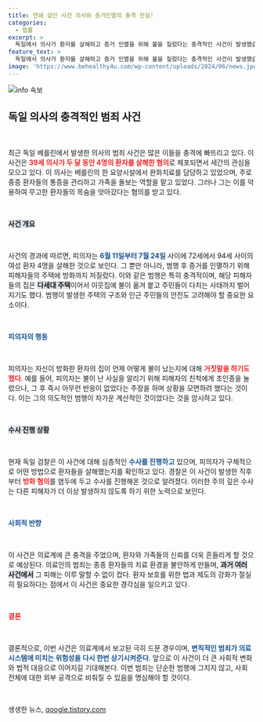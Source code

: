 ```yaml
---
title: 연쇄 살인 사건 의사와 증거인멸의 충격 진실!
categories:
  - 법률
excerpt: >
  독일에서 의사가 환자를 살해하고 증거 인멸을 위해 불을 질렀다는 충격적인 사건이 발생했습니다! 39세 피의자는 요양시설에서 4명의 고령 환자를 대상으로 범행을 저질렀고, 불법적인 행동이 드러나 검찰에 체포되었습니다. 진실이 밝혀질 수 있을까요?
feature_text: >
  독일에서 의사가 환자를 살해하고 증거 인멸을 위해 불을 질렀다는 충격적인 사건이 발생했습니다! 39세 피의자는 요양시설에서 4명의 고령 환자를 대상으로 범행을 저질렀고, 불법적인 행동이 드러나 검찰에 체포되었습니다. 진실이 밝혀질 수 있을까요?
image: 'https://www.behealthy4u.com/wp-content/uploads/2024/06/news.jpg'
---
```


<p><img src="https://www.behealthy4u.com/wp-content/uploads/2024/06/news.jpg" alt="info 속보" /></p>

<h2 data-ke-size="size26">독일 의사의 충격적인 범죄 사건</h2>

<p data-ke-size="size16">&nbsp;</p>

<p data-ke-size="size16">최근 독일 베를린에서 발생한 의사의 범죄 사건은 많은 이들을 충격에 빠뜨리고 있다. 이 사건은 <b><span style="color: #ee2323;">39세 의사가 두 달 동안 4명의 환자를 살해한 혐의</span></b>로 체포되면서 세간의 관심을 모으고 있다. 이 의사는 베를린의 한 요양시설에서 완화치료를 담당하고 있었으며, 주로 중증 환자들의 통증을 관리하고 가족을 돌보는 역할을 맡고 있었다. 그러나 그는 이를 악용하여 무고한 환자들의 목숨을 앗아갔다는 혐의를 받고 있다.</p>

<p data-ke-size="size16">&nbsp;</p>

<p><b><span style="background-color: #21538527;">사건 개요</span></b></p>

<p data-ke-size="size16">&nbsp;</p>

<p data-ke-size="size16">사건의 경과에 따르면, 피의자는 <b><span style="color: #1a5490;">6월 11일부터 7월 24일</span></b> 사이에 72세에서 94세 사이의 여성 환자 4명을 살해한 것으로 보인다. 그 뿐만 아니라, 범행 후 증거를 인멸하기 위해 피해자들의 주택에 방화까지 저질렀다. 이와 같은 범행은 특히 충격적이며, 해당 피해자들의 집은 <b><span style="background-color: #21538527;">다세대 주택</span></b>이어서 이웃집에 불이 옮겨 붙고 주민들이 다치는 사태까지 벌어지기도 했다. 범행이 발생한 주택의 구조와 인근 주민들의 안전도 고려해야 할 중요한 요소이다.</p>

<p data-ke-size="size16">&nbsp;</p>

<p><b><span style="color: #1a5490;">피의자의 행동</span></b></p>

<p data-ke-size="size16">&nbsp;</p>

<p data-ke-size="size16">피의자는 자신이 방화한 환자의 집이 언제 어떻게 불이 났는지에 대해 <b><span style="color: #ee2323;">거짓말을 하기도 했다</span></b>. 예를 들어, 피의자는 불이 난 사실을 알리기 위해 피해자의 친척에게 초인종을 눌렀으나, 그 후 즉시 아무런 반응이 없었다는 주장을 하며 상황을 모면하려 했다는 것이다. 이는 그의 의도적인 범행이 차가운 계산적인 것이었다는 것을 암시하고 있다.</p>

<p data-ke-size="size16">&nbsp;</p>

<p><b><span style="background-color: #21538527;">수사 진행 상황</span></b></p>

<p data-ke-size="size16">&nbsp;</p>

<p data-ke-size="size16">현재 독일 검찰은 이 사건에 대해 심층적인 <b><span style="color: #1a5490;">수사를 진행하고</span></b> 있으며, 피의자가 구체적으로 어떤 방법으로 환자들을 살해했는지를 확인하고 있다. 경찰은 이 사건이 발생한 직후부터 <b><span style="color: #ee2323;">방화 혐의</span></b>를 염두에 두고 수사를 진행해온 것으로 알려졌다. 이러한 주의 깊은 수사는 다른 피해자가 더 이상 발생하지 않도록 하기 위한 노력으로 보인다.</p>

<p data-ke-size="size16">&nbsp;</p>

<p><b><span style="color: #1a5490;">사회적 반향</span></b></p>

<p data-ke-size="size16">&nbsp;</p>

<p data-ke-size="size16">이 사건은 의료계에 큰 충격을 주었으며, 환자와 가족들의 신뢰를 더욱 흔들리게 할 것으로 예상된다. 의료인의 범죄는 종종 환자들의 치료 환경을 불안하게 만들며, <b><span style="background-color: #21538527;">과거 여러 사건에서</span></b> 그 피해는 이루 말할 수 없이 컸다. 환자 보호를 위한 법과 제도의 강화가 절실히 필요하다는 점에서 이 사건은 중요한 경각심을 일으키고 있다.</p>

<p data-ke-size="size16">&nbsp;</p>

<p><b><span style="color: #ee2323;">결론</span></b></p>

<p data-ke-size="size16">&nbsp;</p>

<p data-ke-size="size16">결론적으로, 이번 사건은 의료계에서 보고된 극히 드문 경우이며, <b><span style="color: #1a5490;">변칙적인 범죄가 의료 시스템에 미치는 위험성을 다시 한번 상기시켜준다</span></b>. 앞으로 이 사건이 더 큰 사회적 변화와 법적 대응으로 이어지길 기대해본다. 이번 범죄는 단순한 범행에 그치지 않고, 사회 전체에 대한 외부 공격으로 비춰질 수 있음을 명심해야 할 것이다.</p>

<p data-ke-size="size16">&nbsp;</p>
생생한 뉴스, <a href="https://qoogle.tistory.com" rel="dofollow">qoogle.tistory.com</a>


